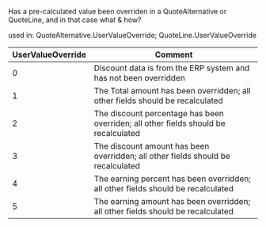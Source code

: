 
Has a pre-calculated value been overriden in a QuoteAlternative or QuoteLine, and in that case what & how?

used in: QuoteAlternative.UserValueOverride; QuoteLine.UserValueOverride

| UserValueOverride | Comment |
|---|---|
| 0 | Discount data is from the ERP system and has not been overridden |
| 1 | The Total amount has been overridden; all other fields should be recalculated |
| 2 | The discount percentage has been overriden; all other fields should be recalculated |
| 3 | The discount amount has been overridden; all other fields should be recalculated |
| 4 | The earning percent has been overridden; all other fields should be recalculated |
| 5 | The earning amount has been overridden; all other fields should be recalculated |
